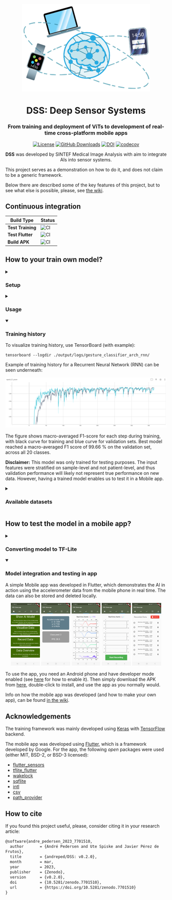 <div align="center">
    <img src="assets/sketch.png" alt="drawing" width="400">
</div>
<div align="center">
<h1 align="center">DSS: Deep Sensor Systems</h1>
<h3 align="center">From training and deployment of ViTs to development of real-time cross-platform mobile apps</h3>

[![License](https://img.shields.io/badge/License-MIT-green.svg)](https://opensource.org/licenses/MIT)
[![GitHub Downloads](https://img.shields.io/github/downloads/andreped/DSS/total?label=GitHub%20downloads&logo=github)](https://github.com/andreped/DSS/releases)
[![DOI](https://zenodo.org/badge/DOI/10.5281/zenodo.7568040.svg)](https://doi.org/10.5281/zenodo.7568040)
[![codecov](https://codecov.io/gh/andreped/DSS/branch/main/graph/badge.svg?token=Nf2GKXXYXE)](https://codecov.io/gh/andreped/DSS)

**DSS** was developed by SINTEF Medical Image Analysis with aim to integrate AIs into sensor systems.
</div>

This project serves as a demonstration on how to do it, and does not claim to be a generic framework.

Below there are described some of the key features of this project, but to see what else is possible, please, see [the wiki](https://github.com/andreped/DSS/wiki).

## Continuous integration

| Build Type | Status |
| - | - |
| **Test Training** | ![CI](https://github.com/andreped/DSS/workflows/Test%20Training/badge.svg) |
| **Test Flutter** | ![CI](https://github.com/andreped/DSS/workflows/Test%20Flutter/badge.svg)|
| **Build APK** | ![CI](https://github.com/andreped/DSS/workflows/Build%20APK/badge.svg) |


## How to your train own model?

<details>
<summary>

### Setup</summary>

When using this framework, it is a good idea to setup a virtual environment:
```
virtualenv -ppython3 venv --clear
source venv/bin/activate
pip install -r requirements.txt
```

The following dependencies will be installed:

* `pandas~=1.5.3`
* `tensorflow~=2.12.0`
* `tensorflow-addons~=0.19.0`
* `tensorflow-datasets~=4.8.3`

Tested with Python 3.7.9 on Win10, macOS, and Ubuntu Linux operating systems. Also tested with Python 3.10.4 on GitHub Codespaces.

Note that to activate the virtual environment on Windows instead run `./venv/Scripts/activate`.

</details>


<details>
<summary>

### Usage</summary>

To train a model, simply run:
```
python main.py
```

The script supports multiple arguments. To see supported arguments, run `python main.py -h`.

</details>


<details open>
<summary>

### Training history</summary>

To visualize training history, use TensorBoard (with example):
```
tensorboard --logdir ./output/logs/gesture_classifier_arch_rnn/
```

Example of training history for a Recurrent Neural Network (RNN) can be seen underneath:

<img src="assets/RNN_training_curve.png">

The figure shows macro-averaged F1-score for each step during training, with black curve for training and blue curve for validation sets.
Best model reached a macro-averaged F1 score of 99.66 % on the validation set, across all 20 classes.

**Disclaimer:** This model was only trained for testing purposes. The input features were stratified on sample-level and not patient-level, and thus validation performance will likely not represent true performance on new data. However, having a trained model enables us to test it in a Mobile app.

</details>


<details>
<summary>

### Available datasets</summary>

#### SmartWatch Gestures

The current data used to train the AI model is the SmartWatch Gestures dataset,
which is available in [tensorflow-datasets](https://www.tensorflow.org/datasets/catalog/smartwatch_gestures). The dataset has the
following structure:
```
FeaturesDict({
    'attempt': tf.uint8,
    'features': Sequence({
        'accel_x': tf.float64,
        'accel_y': tf.float64,
        'accel_z': tf.float64,
        'time_event': tf.uint64,
        'time_millis': tf.uint64,
        'time_nanos': tf.uint64,
    }),
    'gesture': ClassLabel(shape=(), dtype=tf.int64, num_classes=20),
    'participant': tf.uint8,
})
```
</details>


## How to test the model in a mobile app?

<details>
<summary>

### Converting model to TF-Lite</summary>

In order to be able to use the trained model in a mobile app, it is necessary to convert the model to a compatible format. TensorFlow Lite is an inference engine tailored for mobile devices. To convert the model to TF-Lite, simply run this command:

```
python dss/keras2tflite.py -m /path/to/pretrained/saved_model/ -o /path/to/save/converted/model.tflite
```

</details>


<details open>
<summary>

### Model integration and testing in app</summary>

A simple Mobile app was developed in Flutter, which demonstrates the AI in action using the accelerometer data from the mobile phone in real time. The data can also be stored and deleted locally.

<p align="center" width="100%">
<img src="sw_app/assets/HomeScreen.jpg" width="18%" height="20%"> <img src="sw_app/assets/Prediction.jpg" width="18%" height="20%"> <img src="sw_app/assets/ChartWithFPS.jpg" width="18%" height="20%">
<img src="sw_app/assets/Recording.jpg" width="18%" height="20%"> <img src="sw_app/assets/Database.jpg" width="18%" height="20%">
</p>

To use the app, you need an Android phone and have developer mode enabled (see [here](https://developer.android.com/studio/debug/dev-options) for how to enable it). Then simply download the APK from [here](https://github.com/andreped/DSS/releases), double-click to install, and use the app as you normally would.

Info on how the mobile app was developed (and how to make your own app), can be found [in the wiki](https://github.com/andreped/DSS/wiki/Getting-started-with-mobile-development).

</details>

## Acknowledgements

The training framework was mainly developed using [Keras](https://github.com/keras-team/keras) with [TensorFlow](https://github.com/tensorflow/tensorflow) backend.

The mobile app was developed using [Flutter](https://github.com/flutter/flutter), which is a framework developed by Google.
For the app, the following _open_ packages were used (either MIT, BSD-2, or BSD-3 licensed):
* [flutter_sensors](https://pub.dev/packages/flutter_sensors)
* [tflite_flutter](https://pub.dev/packages/tflite_flutter)
* [wakelock](https://pub.dev/packages/wakelock)
* [sqflite](https://pub.dev/packages/sqflite)
* [intl](https://pub.dev/packages/intl)
* [csv](https://pub.dev/packages/csv)
* [path_provider](https://pub.dev/packages/path_provider)

## How to cite

If you found this project useful, please, consider citing it in your research article:

```
@software{andre_pedersen_2023_7701510,
  author       = {André Pedersen and Ute Spiske and Javier Pérez de Frutos},
  title        = {andreped/DSS: v0.2.0},
  month        = mar,
  year         = 2023,
  publisher    = {Zenodo},
  version      = {v0.2.0},
  doi          = {10.5281/zenodo.7701510},
  url          = {https://doi.org/10.5281/zenodo.7701510}
}
```


